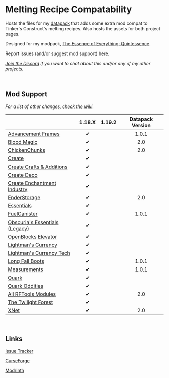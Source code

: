 # Melting Recipe Compatability

Hosts the files for my [datapack](https://www.curseforge.com/minecraft/data-packs/melting-recipe-compatibility) that adds some extra mod compat to Tinker's Construct's melting recipes. Also hosts the assets for both project pages.

Designed for my modpack, [The Essence of Everything: Quintessence](https://www.curseforge.com/minecraft/modpacks/teoe-2).

Report issues (and/or suggest mod support) [here](https://github.com/vizthex123/MeltingRecipeCompat/issues).

*[Join the Discord](https://discord.com/invite/NtwzA6X) if you want to chat about this and/or any of my other projects.*

<br />

## Mod Support

*For a list of other changes, [check the wiki](https://github.com/vizthex123/MeltingRecipeCompat/wiki/Support-List).*

|																																															    |	1.18.X	|	1.19.2	|	Datapack Version	|
|--------------------------------------------------------------------------------------------------------------------------------------------------------------|:----------:|:----------:|:--------------------------:|
| [Advancement Frames](https://www.curseforge.com/minecraft/mc-mods/advancement-frames)								|✔			|				|1.0.1							|
| [Blood Magic](https://www.curseforge.com/minecraft/mc-mods/blood-magic)															|✔			|			    |2.0								|
| [ChickenChunks](https://www.curseforge.com/minecraft/mc-mods/chicken-chunks-1-8)												|✔			|			    |2.0								|
| [Create](https://www.curseforge.com/minecraft/mc-mods/create)																				|✔			|				|									|
| [Create Crafts & Additions](https://www.curseforge.com/minecraft/mc-mods/createaddition) 									|✔			|				|									|
| [Create Deco](https://www.curseforge.com/minecraft/mc-mods/create-deco)											 					|✔			|				|									|
| [Create Enchantment Industry](https://www.curseforge.com/minecraft/mc-mods/create-enchantment-industry)	|✔			|				|									|
| [EnderStorage](https://www.curseforge.com/minecraft/mc-mods/ender-storage-1-8)													|✔			|			    |2.0								|
| [Essentials](https://www.curseforge.com/minecraft/mc-mods/essentials)																	|✔			|				|									|
| [FuelCanister](https://www.curseforge.com/minecraft/mc-mods/fuelcanister)																|✔			|				|1.0.1							|
| [Obscuria's Essentials (Legacy)](https://www.curseforge.com/minecraft/mc-mods/ob-core)										|✔			|				|									|
| [OpenBlocks Elevator](https://www.curseforge.com/minecraft/mc-mods/openblocks-elevator)									|✔			|				|									|
| [Lightman's Currency](https://www.curseforge.com/minecraft/mc-mods/lightmans-currency)									|✔			|				|									|
| [Lightman's Currency Tech](https://www.curseforge.com/minecraft/mc-mods/lc-tech)												|✔			|				|									|
| [Long Fall Boots](https://www.curseforge.com/minecraft/mc-mods/long-fall-boots)													|✔			|				|1.0.1							|
| [Measurements](https://www.curseforge.com/minecraft/mc-mods/measurements)													|✔			|				|1.0.1							|
| [Quark](https://www.curseforge.com/minecraft/mc-mods/quark)																					|✔			|				|									|
| [Quark Oddities](https://www.curseforge.com/minecraft/mc-mods/quark-oddities)         											|✔			|				|									|
| [All RFTools Modules](https://www.curseforge.com/minecraft/mc-mods/rftools-base)												|✔			|			    |2.0								|
| [The Twilight Forest](https://www.curseforge.com/minecraft/mc-mods/the-twilight-forest)         								|✔			|				|									|
| [XNet](https://www.curseforge.com/minecraft/mc-mods/xnet)																						|✔			|			    |2.0								|

<br />

## Links

[Issue Tracker](https://github.com/vizthex123/MeltingRecipeCompat/issues)

[CurseForge](https://www.curseforge.com/minecraft/data-packs/melting-recipe-compatibility)

[Modrinth](https://modrinth.com/datapack/melting-recipe-compatibility)
